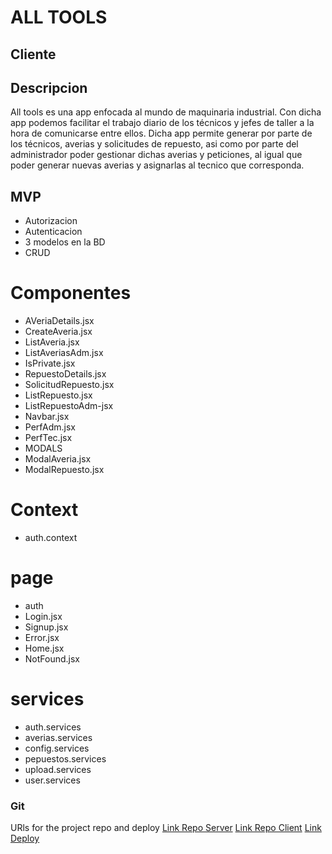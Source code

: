 # ALL TOOLS

## Cliente

## Descripcion

All tools es una app enfocada al mundo de maquinaria industrial. Con dicha app podemos facilitar el trabajo diario de los técnicos y jefes de taller a la hora de comunicarse entre ellos. 
Dicha app permite generar por parte de los técnicos, averias y solicitudes de repuesto, asi como por parte del administrador poder gestionar dichas averias y peticiones, al igual que poder generar nuevas averias y asignarlas al tecnico que corresponda.

## MVP 

- Autorizacion
- Autenticacion
- 3 modelos en la BD
- CRUD




# Componentes
- AVeriaDetails.jsx
- CreateAveria.jsx
- ListAveria.jsx
- ListAveriasAdm.jsx
- IsPrivate.jsx
- RepuestoDetails.jsx
- SolicitudRepuesto.jsx
- ListRepuesto.jsx
- ListRepuestoAdm-jsx
- Navbar.jsx
- PerfAdm.jsx
- PerfTec.jsx
- MODALS
-   ModalAveria.jsx
-   ModalRepuesto.jsx


# Context

- auth.context

# page
- auth
-   Login.jsx
-   Signup.jsx
- Error.jsx
- Home.jsx
- NotFound.jsx


# services

- auth.services
- averias.services
- config.services
- pepuestos.services
- upload.services
- user.services



### Git
URls for the project repo and deploy
[Link Repo Server](https://github.com/PterronM/all-tools-server)
[Link Repo Client](https://github.com/PterronM/all-tools-client)
[Link Deploy](https://all-tools.netlify.app/)



